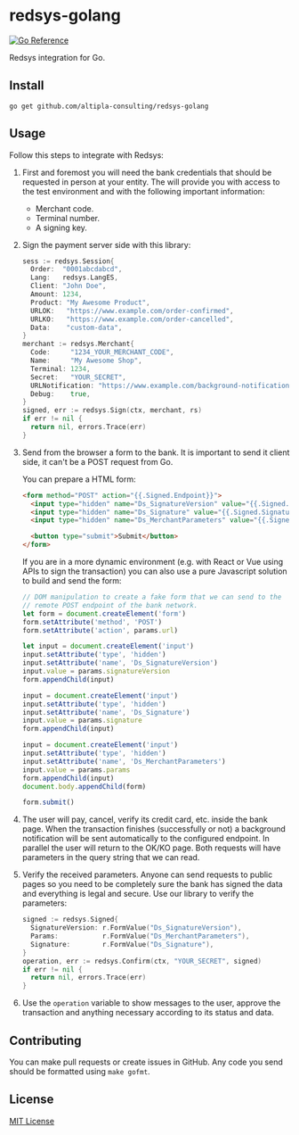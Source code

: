 # redsys-golang

[![Go Reference](https://pkg.go.dev/badge/github.com/altipla-consulting/redsys-golang.svg)](https://pkg.go.dev/github.com/altipla-consulting/redsys-golang)

Redsys integration for Go.


## Install

```shell
go get github.com/altipla-consulting/redsys-golang
```

## Usage

Follow this steps to integrate with Redsys:

1. First and foremost you will need the bank credentials that should be requested in person at your entity. The will provide you with access to the test environment and with the following important information:

    - Merchant code.
    - Terminal number.
    - A signing key.

2. Sign the payment server side with this library:

    ```go
    sess := redsys.Session{
      Order:  "0001abcdabcd",
      Lang:   redsys.LangES,
      Client: "John Doe",
      Amount: 1234,
      Product: "My Awesome Product",
      URLOK:   "https://www.example.com/order-confirmed",
      URLKO:   "https://www.example.com/order-cancelled",
      Data:    "custom-data",
    }
    merchant := redsys.Merchant{
      Code:     "1234_YOUR_MERCHANT_CODE",
      Name:     "My Awesome Shop",
      Terminal: 1234,
      Secret:   "YOUR_SECRET",
      URLNotification: "https://www.example.com/background-notification",
      Debug:    true,
    }
    signed, err := redsys.Sign(ctx, merchant, rs)
    if err != nil {
      return nil, errors.Trace(err)
    }
    ```

3. Send from the browser a form to the bank. It is important to send it client side, it can't be a POST request from Go.

    You can prepare a HTML form:

    ```html
    <form method="POST" action="{{.Signed.Endpoint}}">
      <input type="hidden" name="Ds_SignatureVersion" value="{{.Signed.SignatureVersion}}">
      <input type="hidden" name="Ds_Signature" value="{{.Signed.Signature}}">
      <input type="hidden" name="Ds_MerchantParameters" value="{{.Signed.Params}}">

      <button type="submit">Submit</button>
    </form>
    ```

    If you are in a more dynamic environment (e.g. with React or Vue using APIs to sign the transaction) you can also use a pure Javascript solution to build and send the form:

    ```js
    // DOM manipulation to create a fake form that we can send to the
    // remote POST endpoint of the bank network.
    let form = document.createElement('form')
    form.setAttribute('method', 'POST')
    form.setAttribute('action', params.url)

    let input = document.createElement('input')
    input.setAttribute('type', 'hidden')
    input.setAttribute('name', 'Ds_SignatureVersion')
    input.value = params.signatureVersion
    form.appendChild(input)

    input = document.createElement('input')
    input.setAttribute('type', 'hidden')
    input.setAttribute('name', 'Ds_Signature')
    input.value = params.signature
    form.appendChild(input)

    input = document.createElement('input')
    input.setAttribute('type', 'hidden')
    input.setAttribute('name', 'Ds_MerchantParameters')
    input.value = params.params
    form.appendChild(input)
    document.body.appendChild(form)

    form.submit()
    ```

4. The user will pay, cancel, verify its credit card, etc. inside the bank page. When the transaction finishes (successfully or not) a background notification will be sent automatically to the configured endpoint. In parallel the user will return to the OK/KO page. Both requests will have parameters in the query string that we can read.

5. Verify the received parameters. Anyone can send requests to public pages so you need to be completely sure the bank has signed the data and everything is legal and secure. Use our library to verify the parameters:

    ```go
    signed := redsys.Signed{
      SignatureVersion: r.FormValue("Ds_SignatureVersion"),
      Params:           r.FormValue("Ds_MerchantParameters"),
      Signature:        r.FormValue("Ds_Signature"),
    }
    operation, err := redsys.Confirm(ctx, "YOUR_SECRET", signed)
    if err != nil {
      return nil, errors.Trace(err)
    }    
    ```

6. Use the `operation` variable to show messages to the user, approve the transaction and anything necessary according to its status and data.


## Contributing

You can make pull requests or create issues in GitHub. Any code you send should be formatted using `make gofmt`.


## License

[MIT License](LICENSE)
